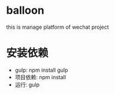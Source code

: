 # balloon
this is manage platform of wechat project
# 安装依赖
  - gulp: npm install gulp
  - 项目依赖: npm install
  - 运行: gulp
